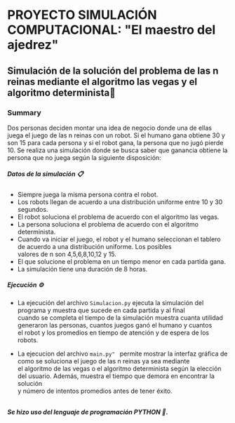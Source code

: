 # PROYECTO SIMULACIÓN COMPUTACIONAL: "El maestro del ajedrez" 
## Simulación de la solución del problema de las n reinas mediante el algoritmo las vegas y el algoritmo determinista:crown:
### Summary
Dos personas deciden montar una idea de negocio donde una de ellas juega el juego de las n reinas con un robot. Si el humano 
gana obtiene 30 y son 15 para cada persona y si el robot gana, la persona que no jugó pierde 10. Se realiza una simulación donde 
se busca saber que ganancia obtiene la persona que no juega según la siguiente disposición:

##### Datos de la simulación :clipboard:
* Siempre juega la misma persona contra el robot.
* Los robots llegan de acuerdo a una distribución uniforme entre 10  y 30 segundos.
* El robot soluciona el problema de acuerdo con el algoritmo las vegas.
* La persona soluciona el problema de acuerdo con el algoritmo determinista.
* Cuando va iniciar el juego, el robot y el humano seleccionan el tablero de acuerdo a una distribución uniforme. Los posibles<br />
valores de n son 4,5,6,8,10,12 y 15.
* El que solucione el problema en un tiempo menor en cada partida gana.
* La simulación tiene una duración de 8 horas.

##### Ejecución :gear:

* La ejecución del archivo ```Simulacion.py``` ejecuta la simulación del programa y muestra que sucede en cada partida y al final <br />
cuando se completa el tiempo de la simulación muestra cuanta utilidad generaron las personas, cuantos juegos ganó el humano y cuantos <br />
el robot y los promedios en tiempo de atención y de espera de los robots. 

* La ejecucion del archivo ```main.py" ``` permite mostrar la interfaz gráfica de como se soluciona el juego de las n reinas ya sea mediante <br />
el algoritmo de las vegas o el algoritmo determinista según la elección del usuario. Además, muestra el tiempo que demora en encontrar la solución <br />
y número de intentos promedios antes de tener éxito. 
<br /> <br />

 ***Se hizo uso del lenguaje de programación PYTHON :snake:.***

